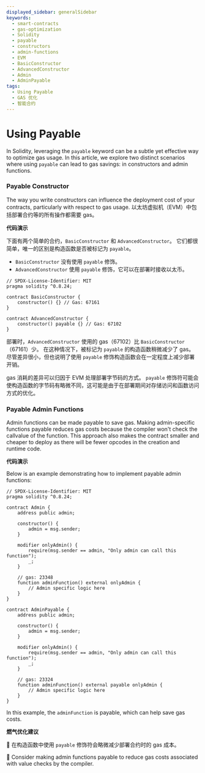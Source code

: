 ```yaml
---
displayed_sidebar: generalSidebar
keywords:
  - smart-contracts
  - gas-optimization
  - Solidity
  - payable
  - constructors
  - admin-functions
  - EVM
  - BasicConstructor
  - AdvancedConstructor
  - Admin
  - AdminPayable
tags:
  - Using Payable
  - GAS 优化
  - 智能合约
---
```


# Using Payable

In Solidity, leveraging the `payable` keyword can be a subtle yet effective way to optimize gas usage. In this article, we explore two distinct scenarios where using `payable` can lead to gas savings: in constructors and admin functions.

### Payable Constructor

The way you write constructors can influence the deployment cost of your contracts, particularly with respect to gas usage. 以太坊虚拟机（EVM）中包括部署合约等的所有操作都需要 gas。

**代码演示**

下面有两个简单的合约，`BasicConstructor` 和 `AdvancedConstructor`。 它们都很简单，唯一的区别是构造函数是否被标记为 `payable`。

- `BasicConstructor` 没有使用 `payable` 修饰。
- `AdvancedConstructor` 使用 `payable` 修饰，它可以在部署时接收以太币。

```solidity
// SPDX-License-Identifier: MIT
pragma solidity ^0.8.24;

contract BasicConstructor {
    constructor() {} // Gas: 67161
}

contract AdvancedConstructor {
    constructor() payable {} // Gas: 67102
}
```

部署时，`AdvancedConstructor` 使用的 gas（67102）比 `BasicConstructor`（67161）少。 在这种情况下，被标记为 `payable` 的构造函数稍微减少了 gas。尽管差异很小，但也说明了使用 `payable` 修饰构造函数会在一定程度上减少部署开销。

gas 消耗的差异可以归因于 EVM 处理部署字节码的方式。 `payable` 修饰符可能会使构造函数的字节码有略微不同，这可能是由于在部署期间对存储访问和函数访问方式的优化。

### Payable Admin Functions

Admin functions can be made payable to save gas. Making admin-specific functions payable reduces gas costs because the compiler won't check the callvalue of the function. This approach also makes the contract smaller and cheaper to deploy as there will be fewer opcodes in the creation and runtime code.

**代码演示**

Below is an example demonstrating how to implement payable admin functions:

```solidity
// SPDX-License-Identifier: MIT
pragma solidity ^0.8.24;

contract Admin {
    address public admin;

    constructor() {
        admin = msg.sender;
    }

    modifier onlyAdmin() {
        require(msg.sender == admin, "Only admin can call this function");
        _;
    }

    // gas: 23348
    function adminFunction() external onlyAdmin {
        // Admin specific logic here
    }
}

contract AdminPayable {
    address public admin;

    constructor() {
        admin = msg.sender;
    }

    modifier onlyAdmin() {
        require(msg.sender == admin, "Only admin can call this function");
        _;
    }

    // gas: 23324
    function adminFunction() external payable onlyAdmin {
        // Admin specific logic here
    }
}
```

In this example, the `adminFunction` is payable, which can help save gas costs.

**燃气优化建议**

🌟 在构造函数中使用 `payable` 修饰符会略微减少部署合约时的 gas 成本。

🌟 Consider making admin functions payable to reduce gas costs associated with value checks by the compiler.
